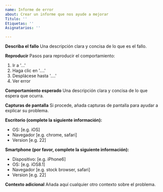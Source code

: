 ```yaml
---
name: Informe de error
about: Crear un informe que nos ayude a mejorar
Titulo: ''
Etiquetas: ''
Asignatarios: ''

---
```


**Describa el fallo**
Una descripción clara y concisa de lo que es el fallo.

**Reproducir**
Pasos para reproducir el comportamiento:
1. Ir a '...'
2. Haga clic en '....'
3. Desplácese hasta '....'
4. Ver error

**Comportamiento esperado**
Una descripción clara y concisa de lo que espera que ocurra.

**Capturas de pantalla**
Si procede, añada capturas de pantalla para ayudar a explicar su problema.

**Escritorio (complete la siguiente información):**
 - OS: [e.g. iOS]
 - Navegador [e.g. chrome, safari]
 - Version [e.g. 22]

**Smartphone (por favor, complete la siguiente información):**
 - Dispositivo: [e.g. iPhone6]
 - OS: [e.g. iOS8.1]
 - Navegador [e.g. stock browser, safari]
 - Version [e.g. 22]

**Contexto adicional**
Añada aquí cualquier otro contexto sobre el problema.
